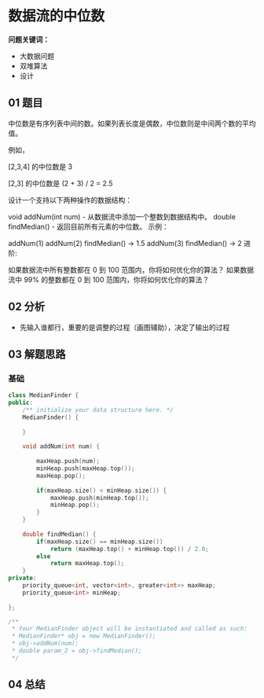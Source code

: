 # 数据流的中位数
**问题关键词：**

- 大数据问题
- 双堆算法
- 设计

## 01 题目

中位数是有序列表中间的数。如果列表长度是偶数，中位数则是中间两个数的平均值。

例如，

[2,3,4] 的中位数是 3

[2,3] 的中位数是 (2 + 3) / 2 = 2.5

设计一个支持以下两种操作的数据结构：

void addNum(int num) - 从数据流中添加一个整数到数据结构中。
double findMedian() - 返回目前所有元素的中位数。
示例：

addNum(1)
addNum(2)
findMedian() -> 1.5
addNum(3) 
findMedian() -> 2
进阶:

如果数据流中所有整数都在 0 到 100 范围内，你将如何优化你的算法？
如果数据流中 99% 的整数都在 0 到 100 范围内，你将如何优化你的算法？

## 02 分析

- 先输入谁都行，重要的是调整的过程（画图辅助），决定了输出的过程

## 03 解题思路

### 基础

```c++
class MedianFinder {
public:
    /** initialize your data structure here. */
    MedianFinder() {
        
    }
    
    void addNum(int num) {
        
        maxHeap.push(num);
        minHeap.push(maxHeap.top());
        maxHeap.pop();
        
        if(maxHeap.size() < minHeap.size()) {
            maxHeap.push(minHeap.top());
            minHeap.pop();
        }
    }
    
    double findMedian() {
        if(maxHeap.size() == minHeap.size())
            return (maxHeap.top() + minHeap.top()) / 2.0;
        else
            return maxHeap.top();   
    }
private:
    priority_queue<int, vector<int>, greater<int>> maxHeap;
    priority_queue<int> minHeap;
    
};

/**
 * Your MedianFinder object will be instantiated and called as such:
 * MedianFinder* obj = new MedianFinder();
 * obj->addNum(num);
 * double param_2 = obj->findMedian();
 */
```

## 04 总结

